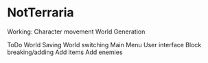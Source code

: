 # NotTerraria
Working:
  Character movement
  World Generation
  
ToDo
  World Saving
  World switching
  Main Menu
  User interface
  Block breaking/adding
  Add items
  Add enemies
